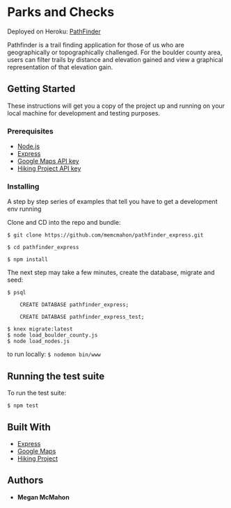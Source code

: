 # Parks and Checks

Deployed on Heroku: [PathFinder](http://pathfinderco.herokuapp.com/)

Pathfinder is a trail finding application for those of us who are geographically or topographically challenged.  For the boulder county area, users can filter trails by distance and elevation gained and view a graphical representation of that elevation gain.

## Getting Started

These instructions will get you a copy of the project up and running on your local machine for development and testing purposes.

### Prerequisites

* [Node.js](https://nodejs.org/en/)
* [Express](https://expressjs.com/)
* [Google Maps API key](https://developers.google.com/maps/documentation/javascript/tutorial)
* [Hiking Project API key](https://www.hikingproject.com/data)

### Installing

A step by step series of examples that tell you have to get a development env running

Clone and CD into the repo and bundle:

`$ git clone https://github.com/memcmahon/pathfinder_express.git`

`$ cd pathfinder_express`

`$ npm install`


The next step may take a few minutes, create the database, migrate and seed:

```
$ psql 

    CREATE DATABASE pathfinder_express;

    CREATE DATABASE pathfinder_express_test;
    
$ knex migrate:latest
$ node load_boulder_county.js
$ node load_nodes.js
```


to run locally:
`$ nodemon bin/www`


## Running the test suite

To run the test suite:

`$ npm test`


## Built With

* [Express](https://expressjs.com/)
* [Google Maps](https://developers.google.com/maps/documentation/javascript/tutorial)
* [Hiking Project](https://www.hikingproject.com/data)


## Authors

* **Megan McMahon**

